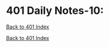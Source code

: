 # 401 Daily Notes-10:
[Back to 401 Index](../401-index.md)<br>


<!-- notes here -->


[Back to 401 Index](../401-index.md)